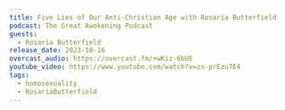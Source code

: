 ```yaml
---
title: Five Lies of Our Anti-Christian Age with Rosaria Butterfield
podcast: The Great Awokening Podcast
guests:
  - Rosaria Butterfield
release_date: 2023-10-16
overcast_audio: https://overcast.fm/+wKiz-6bUE
youtube_video: https://www.youtube.com/watch?v=zs-prEzu7E4
tags:
  - homosexuality
  - RosariaButterfield
---
```

